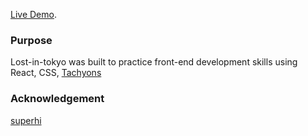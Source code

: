 [Live Demo](lost-in-tokyo-l.netlify.app).

### Purpose 

Lost-in-tokyo was built to practice front-end development skills using React, CSS, [Tachyons](https://tachyons.io/)

### Acknowledgement

[superhi](https://www.superhi.com/)
